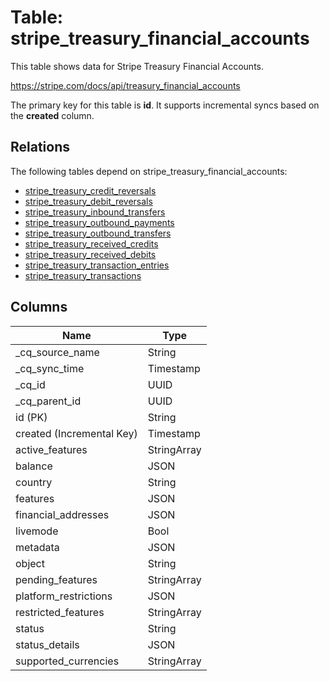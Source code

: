 # Table: stripe_treasury_financial_accounts

This table shows data for Stripe Treasury Financial Accounts.

https://stripe.com/docs/api/treasury_financial_accounts

The primary key for this table is **id**.
It supports incremental syncs based on the **created** column.
## Relations

The following tables depend on stripe_treasury_financial_accounts:
  - [stripe_treasury_credit_reversals](stripe_treasury_credit_reversals)
  - [stripe_treasury_debit_reversals](stripe_treasury_debit_reversals)
  - [stripe_treasury_inbound_transfers](stripe_treasury_inbound_transfers)
  - [stripe_treasury_outbound_payments](stripe_treasury_outbound_payments)
  - [stripe_treasury_outbound_transfers](stripe_treasury_outbound_transfers)
  - [stripe_treasury_received_credits](stripe_treasury_received_credits)
  - [stripe_treasury_received_debits](stripe_treasury_received_debits)
  - [stripe_treasury_transaction_entries](stripe_treasury_transaction_entries)
  - [stripe_treasury_transactions](stripe_treasury_transactions)

## Columns

| Name          | Type          |
| ------------- | ------------- |
|_cq_source_name|String|
|_cq_sync_time|Timestamp|
|_cq_id|UUID|
|_cq_parent_id|UUID|
|id (PK)|String|
|created (Incremental Key)|Timestamp|
|active_features|StringArray|
|balance|JSON|
|country|String|
|features|JSON|
|financial_addresses|JSON|
|livemode|Bool|
|metadata|JSON|
|object|String|
|pending_features|StringArray|
|platform_restrictions|JSON|
|restricted_features|StringArray|
|status|String|
|status_details|JSON|
|supported_currencies|StringArray|